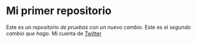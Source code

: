 # Mi primer repositorio 
Este es un *repositorio de pruebas con un nuevo cambio*.
Este es el *segundo* _cambio que hago_.
Mi cuenta de [Twitter](https://twitter.com/LeoLamePlatos)

